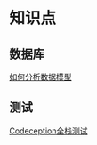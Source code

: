 # 知识点

## 数据库

[如何分析数据模型](/DB/2017-1-23-AnalyzeDateModel.md)

## 测试

[Codeception全栈测试](Test/Codeception/2017-1-24-codeception-guide.md)
